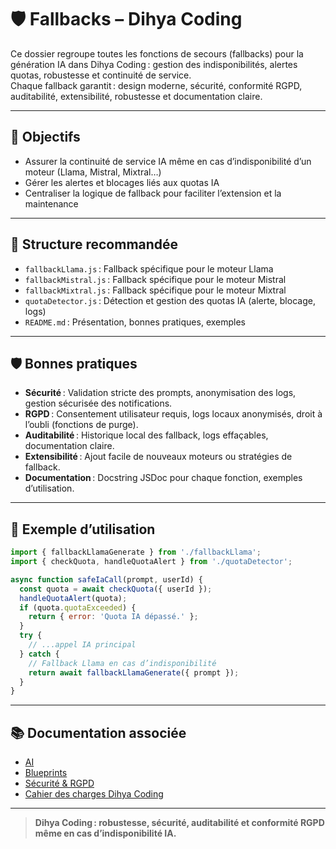 # 🛡️ Fallbacks – Dihya Coding

Ce dossier regroupe toutes les fonctions de secours (fallbacks) pour la génération IA dans Dihya Coding : gestion des indisponibilités, alertes quotas, robustesse et continuité de service.  
Chaque fallback garantit : design moderne, sécurité, conformité RGPD, auditabilité, extensibilité, robustesse et documentation claire.

---

## 🚀 Objectifs

- Assurer la continuité de service IA même en cas d’indisponibilité d’un moteur (Llama, Mistral, Mixtral…)
- Gérer les alertes et blocages liés aux quotas IA
- Centraliser la logique de fallback pour faciliter l’extension et la maintenance

---

## 📁 Structure recommandée

- `fallbackLlama.js` : Fallback spécifique pour le moteur Llama
- `fallbackMistral.js` : Fallback spécifique pour le moteur Mistral
- `fallbackMixtral.js` : Fallback spécifique pour le moteur Mixtral
- `quotaDetector.js` : Détection et gestion des quotas IA (alerte, blocage, logs)
- `README.md` : Présentation, bonnes pratiques, exemples

---

## 🛡️ Bonnes pratiques

- **Sécurité** : Validation stricte des prompts, anonymisation des logs, gestion sécurisée des notifications.
- **RGPD** : Consentement utilisateur requis, logs locaux anonymisés, droit à l’oubli (fonctions de purge).
- **Auditabilité** : Historique local des fallback, logs effaçables, documentation claire.
- **Extensibilité** : Ajout facile de nouveaux moteurs ou stratégies de fallback.
- **Documentation** : Docstring JSDoc pour chaque fonction, exemples d’utilisation.

---

## 📝 Exemple d’utilisation

```js
import { fallbackLlamaGenerate } from './fallbackLlama';
import { checkQuota, handleQuotaAlert } from './quotaDetector';

async function safeIaCall(prompt, userId) {
  const quota = await checkQuota({ userId });
  handleQuotaAlert(quota);
  if (quota.quotaExceeded) {
    return { error: 'Quota IA dépassé.' };
  }
  try {
    // ...appel IA principal
  } catch {
    // Fallback Llama en cas d’indisponibilité
    return await fallbackLlamaGenerate({ prompt });
  }
}
```

---

## 📚 Documentation associée

- [AI](../ai/README.md)
- [Blueprints](../blueprints/README.md)
- [Sécurité & RGPD](../docs/security.md)
- [Cahier des charges Dihya Coding](../../../../docs/user_guide/README.md)

---

> **Dihya Coding : robustesse, sécurité, auditabilité et conformité RGPD même en cas d’indisponibilité IA.**